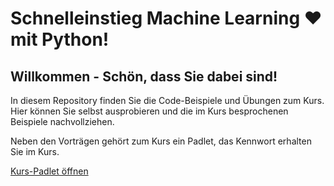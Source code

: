 # Schnelleinstieg Machine Learning ♥️ mit Python!

## Willkommen - Schön, dass Sie dabei sind!
In diesem Repository finden Sie die Code-Beispiele und Übungen zum Kurs.
Hier können Sie selbst ausprobieren und die im Kurs besprochenen Beispiele nachvollziehen.

Neben den Vorträgen gehört zum Kurs ein Padlet, das Kennwort erhalten Sie im Kurs.

[Kurs-Padlet öffnen](https://padlet.com/pythonmlintro/start)

